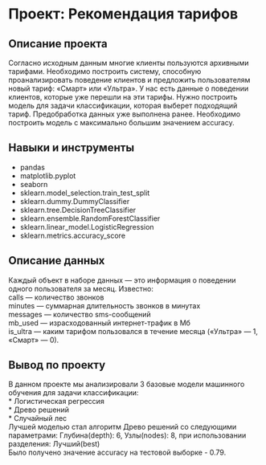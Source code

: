 # Проект: Рекомендация тарифов

## Описание проекта

Согласно исходным данным многие клиенты пользуются архивными тарифами. Необходимо построить систему, способную проанализировать поведение клиентов и предложить пользователям новый тариф: «Смарт» или «Ультра».
У нас есть данные о поведении клиентов, которые уже перешли на эти тарифы. Нужно построить модель для задачи классификации, которая выберет подходящий тариф. Предобработка данных уже выполнена ранее.
Необходимо построить модель с максимально большим значением accuracy. 

## Навыки и инструменты

* pandas
* matplotlib.pyplot
* seaborn
* sklearn.model_selection.train_test_split
* sklearn.dummy.DummyClassifier
* sklearn.tree.DecisionTreeClassifier
* sklearn.ensemble.RandomForestClassifier
* sklearn.linear_model.LogisticRegression
* sklearn.metrics.accuracy_score

## Описание данных 

Каждый объект в наборе данных — это информация о поведении одного пользователя за месяц. Известно: \
сalls — количество звонков \
minutes — суммарная длительность звонков в минутах \
messages — количество sms-сообщений \
mb_used — израсходованный интернет-трафик в Мб \
is_ultra — каким тарифом пользовался в течение месяца («Ультра» — 1, «Смарт» — 0).

## Вывод по проекту

В данном проекте мы анализировали 3 базовые модели машинного обучения для задачи классификации: \
	* Логистическая регрессия \
	* Древо решений \
	* Случайный лес \
Лучшей моделью стал алгоритм Древо решений со следующими параметрами: Глубина(depth): 6, Узлы(nodes): 8, при использовании разделения: Лучший(best) \
Было получено значение accuracy на тестовой выборке - 0.79.